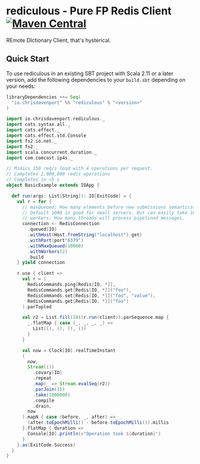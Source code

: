 # rediculous - Pure FP Redis Client [![Maven Central](https://maven-badges.herokuapp.com/maven-central/io.chrisdavenport/rediculous_2.13/badge.svg)](https://maven-badges.herokuapp.com/maven-central/io.chrisdavenport/rediculous_2.13)

REmote DIctionary Client, that's hysterical.

## Quick Start

To use rediculous in an existing SBT project with Scala 2.11 or a later version, add the following dependencies to your
`build.sbt` depending on your needs:

```scala
libraryDependencies ++= Seq(
  "io.chrisdavenport" %% "rediculous" % "<version>"
)
```


```scala
import io.chrisdavenport.rediculous._
import cats.syntax.all._
import cats.effect._
import cats.effect.std.Console
import fs2.io.net._
import fs2._
import scala.concurrent.duration._
import com.comcast.ip4s._

// Mimics 150 req/s load with 4 operations per request.
// Completes 1,000,000 redis operations
// Completes in <5 s
object BasicExample extends IOApp {

  def run(args: List[String]): IO[ExitCode] = {
    val r = for {
      // maxQueued: How many elements before new submissions semantically block. Tradeoff of memory to queue jobs.
      // Default 1000 is good for small servers. But can easily take 100,000.
      // workers: How many threads will process pipelined messages.
      connection <- RedisConnection
        .queued[IO]
        .withHost(Host.fromString("localhost").get)
        .withPort(port"6379")
        .withMaxQueued(10000)
        .withWorkers(2)
        .build
    } yield connection

    r.use { client =>
      val r = (
        RedisCommands.ping[Redis[IO, *]],
        RedisCommands.get[Redis[IO, *]]("foo"),
        RedisCommands.set[Redis[IO, *]]("foo", "value"),
        RedisCommands.get[Redis[IO, *]]("foo")
      ).parTupled

      val r2 = List.fill(10)(r.run(client)).parSequence.map {
        _.flatMap { case (_, _, _, _) =>
          List((), (), (), ())
        }
      }

      val now = Clock[IO].realTimeInstant
      (
        now,
        Stream(())
          .covary[IO]
          .repeat
          .map(_ => Stream.evalSeq(r2))
          .parJoin(15)
          .take(1000000)
          .compile
          .drain,
        now
      ).mapN { case (before, _, after) =>
        (after.toEpochMilli() - before.toEpochMilli()).millis
      }.flatMap { duration =>
        Console[IO].println(s"Operation took ${duration}")
      }
    }.as(ExitCode.Success)
  }
}
```
